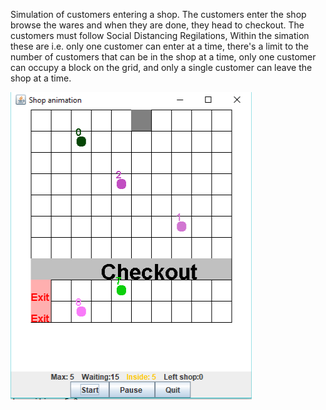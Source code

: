 Simulation of customers entering a shop. The customers enter the shop browse the wares and when they are done, they head to checkout. The customers must follow 
Social Distancing Regilations, Within the simation these are i.e. only one customer can enter at a time, there's a limit to the number of customers that can be in the 
shop at a time, only one customer can occupy a block on the grid, and only a single customer can leave the shop at a time.

![alt text](https://github.com/mzamo65/Assignments/blob/master/Social%20Distancing%20Game/scr.png?raw=true)
